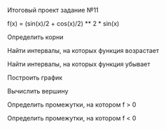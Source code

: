 Итоговый проект задание №11

f(x) = (sin(x)/2 + cos(x)/2) ** 2 * sin(x)

Определить корни

Найти интервалы, на которых функция возрастает

Найти интервалы, на которых функция убывает

Построить график

Вычислить вершину

Определить промежутки, на котором f > 0

Определить промежутки, на котором f < 0

